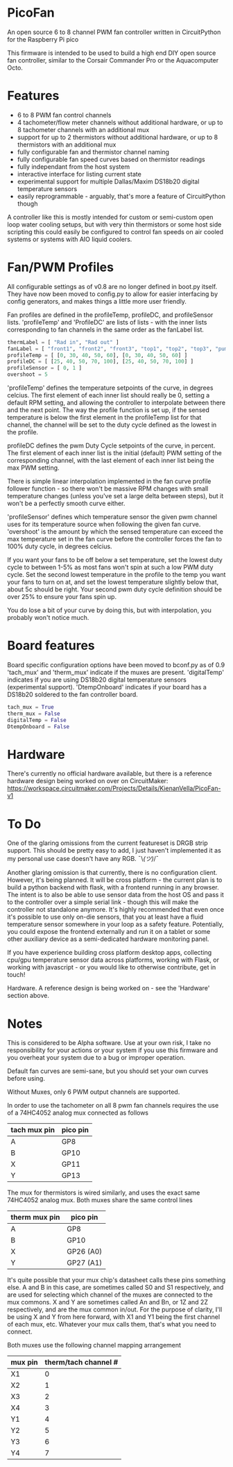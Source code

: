 # PicoFan
An open source 6 to 8 channel PWM fan controller written in CircuitPython for the Raspberry Pi pico

This firmware is intended to be used to build a high end DIY open source fan controller, similar to the Corsair Commander Pro or the Aquacomputer Octo.

# Features
- 6 to 8 PWM fan control channels
- 4 tachometer/flow meter channels without additional hardware, or up to 8 tachometer channels with an additional mux
- support for up to 2 thermistors without additional hardware, or up to 8 thermistors with an additional mux
- fully configurable fan and thermistor channel naming
- fully configurable fan speed curves based on thermistor readings
- fully independant from the host system
- interactive interface for listing current state
- experimental support for multiple Dallas/Maxim DS18b20 digital temperature sensors
- easily reprogrammable - arguably, that's more a feature of CircuitPython though

A controller like this is mostly intended for custom or semi-custom open loop water cooling setups, but with very thin thermistors or some host side scripting this could easily be configured to control fan speeds on air cooled systems or systems with AIO liquid coolers.

# Fan/PWM Profiles
All configurable settings as of v0.8 are no longer defined in boot.py itself. 
They have now been moved to config.py to allow for easier interfacing by config generators, and makes things a little more user friendly.

Fan profiles are defined in the profileTemp, profileDC, and profileSensor lists.
'profileTemp' and 'ProfileDC' are lists of lists - with the inner lists corresponding to fan channels in the same order as the fanLabel list.

```python
thermLabel = [ "Rad in", "Rad out" ]
fanLabel = [ "front1", "front2", "front3", "top1", "top2", "top3", "pump1", "pump2" ]
profileTemp = [ [0, 30, 40, 50, 60], [0, 30, 40, 50, 60] ]
profileDC = [ [25, 40, 50, 70, 100], [25, 40, 50, 70, 100] ]
profileSensor = [ 0, 1 ]
overshoot = 5
```

'profileTemp' defines the temperature setpoints of the curve, in degrees celcius.
The first element of each inner list should really be 0, setting a default RPM setting, and allowing the controller to interpolate between there and the next point. The way the profile function is set up, if the sensed temperature is below the first element in the profileTemp list for that channel, the channel will be set to the duty cycle defined as the lowest in the profile. 

profileDC defines the pwm Duty Cycle setpoints of the curve, in percent. 
The first element of each inner list is the initial (default) PWM setting of the corresponding channel, with the last element of each inner list being the max PWM setting.

There is simple linear interpolation implemented in the fan curve profile follower function - so there won't be massive RPM changes with small temperature changes (unless you've set a large delta between steps), but it won't be a perfectly smooth curve either.

'profileSensor' defines which temperature sensor the given pwm channel uses for its temperature source when following the given fan curve.
'overshoot' is the amount by which the sensed temperature can exceed the max temperature set in the fan curve before the controller forces the fan to 100% duty cycle, in degrees celcius.

If you want your fans to be off below a set temperature, set the lowest duty cycle to between 1-5% as most fans won't spin at such a low PWM duty cycle. Set the second lowest temperature in the profile to the temp you want your fans to turn on at, and set the lowest temperature slightly below that, about 5c should be right. Your second pwm duty cycle definition should be over 25% to ensure your fans spin up. 

You do lose a bit of your curve by doing this, but with interpolation, you probably won't notice much.

# Board features
Board specific configuration options have been moved to bconf.py as of 0.9
'tach_mux' and 'therm_mux' indicate if the muxes are present.
'digitalTemp' indicates if you are using DS18b20 digital temperature sensors (experimental support).
'DtempOnboard' indicates if your board has a DS18b20 soldered to the fan controller board.
```python
tach_mux = True
therm_mux = False
digitalTemp = False
DtempOnboard = False
```
# Hardware
There's currently no official hardware available, but there is a reference hardware design being worked on over on CircuitMaker: https://workspace.circuitmaker.com/Projects/Details/KienanVella/PicoFan-v1

# To Do
One of the glaring omissions from the current featureset is DRGB strip support. This should be pretty easy to add, I just haven't implemented it as my personal use case doesn't have any RGB. ¯\\_(ツ)_/¯

Another glaring omission is that currently, there is no configuration client. However, it's being planned.
It will be cross platform - the current plan is to build a python backend with flask, with a  frontend running in any browser.
The intent is to also be able to use sensor data from the host OS and pass it to the controller over a simple serial link - though this will make the controller not standalone anymore. It's highly recommended that even once it's possible to use only on-die sensors, that you at least have a fluid temperature sensor somewhere in your loop as a safety feature.
Potentially, you could expose the frontend externally and run it on a tablet or some other auxiliary device as a semi-dedicated hardware monitoring panel.

If you have experience building cross platform desktop apps, collecting cpu/gpu temperature sensor data across platforms, working with Flask, or working with javascript - or you would like to otherwise contribute, get in touch!

Hardware. A reference design is being worked on - see the 'Hardware' section above.

# Notes
This is considered to be Alpha software. Use at your own risk, I take no responsibility for your actions or your system if you use this firmware and you overheat your system due to a bug or improper operation. 

Default fan curves are semi-sane, but you should set your own curves before using.

Without Muxes, only 6 PWM output channels are supported.

In order to use the tachometer on all 8 pwm fan channels requires the use of a 74HC4052 analog mux connected as follows

| tach mux pin | pico pin |
|---------|----------|
|    A    |    GP8   |
|    B    |    GP10   |
|    X    |    GP11  |
|    Y    |    GP13  |

The mux for thermistors is wired similarly, and uses the exact same 74HC4052 analog mux. Both muxes share the same control lines

| therm mux pin | pico pin |
|---------|----------------|
|    A    |    GP8         |
|    B    |    GP10         |
|    X    |    GP26 (A0)   |
|    Y    |    GP27 (A1)   |

It's quite possible that your mux chip's datasheet calls these pins something else. 
A and B in this case, are sometimes called S0 and S1 respectively, and are used for selecting which channel of the muxes are connected to the mux commons.
X and Y are sometimes called An and Bn, or 1Z and 2Z respectively, and are the mux common in/out. 
For the purpose of clarity, I'll be using X and Y from here forward, with X1 and Y1 being the first channel of each mux, etc. 
Whatever your mux calls them, that's what you need to connect.

Both muxes use the following channel mapping arrangement

| mux pin | therm/tach channel # |
|---------|----------------------|
|  X1     |         0            |
|  X2     |         1            |
|  X3     |         2            |
|  X4     |         3            |
|  Y1     |         4            |
|  Y2     |         5            |
|  Y3     |         6            |
|  Y4     |         7            |
